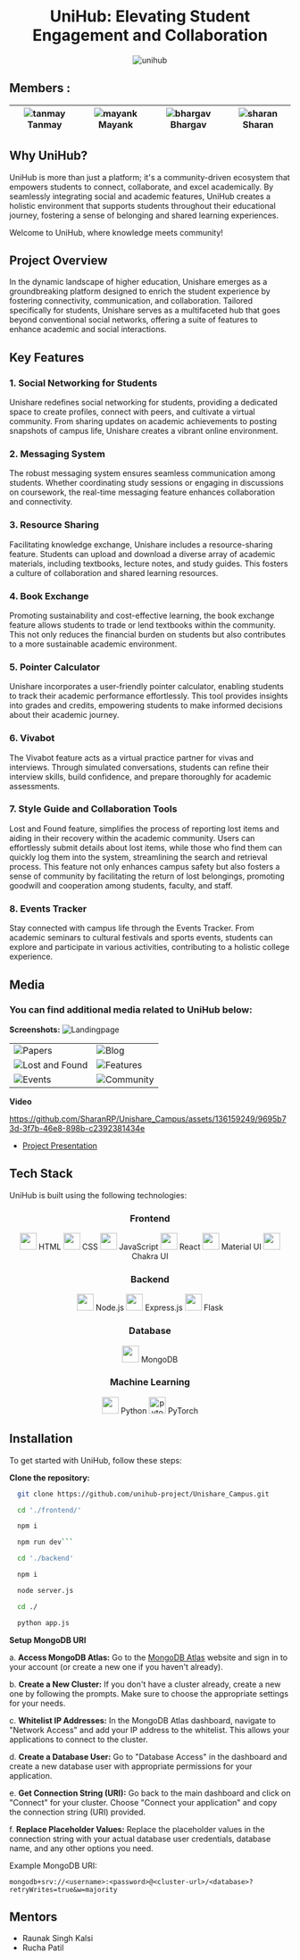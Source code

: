 <h1 align="center"><span style="blue">UniHub</span>: Elevating Student Engagement and Collaboration</h1>


<p align="center">
  <img src="https://i.ibb.co/DD7Ndp6/unihub.png" alt="unihub">
</p>

## Members :
<div align="center">
  
| ![tanmay](https://api.multiavatar.com/tanmay.svg) Tanmay | ![mayank](https://api.multiavatar.com/mayank.svg) Mayank | ![bhargav](https://api.multiavatar.com/bhargav.svg) Bhargav | ![sharan](https://api.multiavatar.com/sharanRP21.svg) Sharan |
| --- | --- | --- | --- |

</div>





## Why UniHub?

UniHub is more than just a platform; it's a community-driven ecosystem that empowers students to connect, collaborate, and excel academically. By seamlessly integrating social and academic features, UniHub creates a holistic environment that supports students throughout their educational journey, fostering a sense of belonging and shared learning experiences.

Welcome to UniHub, where knowledge meets community!


## Project Overview

In the dynamic landscape of higher education, Unishare emerges as a groundbreaking platform designed to enrich the student experience by fostering connectivity, communication, and collaboration. Tailored specifically for students, Unishare serves as a multifaceted hub that goes beyond conventional social networks, offering a suite of features to enhance academic and social interactions.

## Key Features

### 1. Social Networking for Students

Unishare redefines social networking for students, providing a dedicated space to create profiles, connect with peers, and cultivate a virtual community. From sharing updates on academic achievements to posting snapshots of campus life, Unishare creates a vibrant online environment.

### 2. Messaging System

The robust messaging system ensures seamless communication among students. Whether coordinating study sessions or engaging in discussions on coursework, the real-time messaging feature enhances collaboration and connectivity.

### 3. Resource Sharing

Facilitating knowledge exchange, Unishare includes a resource-sharing feature. Students can upload and download a diverse array of academic materials, including textbooks, lecture notes, and study guides. This fosters a culture of collaboration and shared learning resources.

### 4. Book Exchange

Promoting sustainability and cost-effective learning, the book exchange feature allows students to trade or lend textbooks within the community. This not only reduces the financial burden on students but also contributes to a more sustainable academic environment.

### 5. Pointer Calculator

Unishare incorporates a user-friendly pointer calculator, enabling students to track their academic performance effortlessly. This tool provides insights into grades and credits, empowering students to make informed decisions about their academic journey.

### 6. Vivabot

The Vivabot feature acts as a virtual practice partner for vivas and interviews. Through simulated conversations, students can refine their interview skills, build confidence, and prepare thoroughly for academic assessments.

### 7. Style Guide and Collaboration Tools

Lost and Found feature, simplifies the process of reporting lost items and aiding in their recovery within the academic community. Users can effortlessly submit details about lost items, while those who find them can quickly log them into the system, streamlining the search and retrieval process. This feature not only enhances campus safety but also fosters a sense of community by facilitating the return of lost belongings, promoting goodwill and cooperation among students, faculty, and staff.

### 8. Events Tracker

Stay connected with campus life through the Events Tracker. From academic seminars to cultural festivals and sports events, students can explore and participate in various activities, contributing to a holistic college experience.


## Media

### You can find additional media related to UniHub below:

**Screenshots:**
    <img src="https://github.com/SharanRP/Unishare_Campus/assets/136159249/d7f68250-8e23-4312-82f9-062857a85dc3" alt="Landingpage"/> 
<table>
  <tr>
    <td> <img src="https://github.com/SharanRP/Unishare_Campus/assets/136159249/6bc9860a-4970-44b3-a83e-5bb18071a0b9" alt="Papers" "/> </td>
    <td> <img src="https://github.com/SharanRP/Unishare_Campus/assets/136159249/bfb53ea4-a4a5-403e-b399-5e926ab9238f" alt="Blog" "/> </td>
  </tr>
  <tr>
    <td> <img src="https://github.com/SharanRP/Unishare_Campus/assets/136159249/e9afaee0-6490-4fb1-ab1e-f8115055af1e" alt="Lost and Found"/> </td>
    <td> <img src="https://github.com/SharanRP/Unishare_Campus/assets/136159249/d7ea7661-5505-45bd-bcaa-678bb139261f" alt="Features" /> </td>
  </tr>
  <tr>
    <td> <img src="https://github.com/SharanRP/Unishare_Campus/assets/136159249/3a51d982-4412-4cbe-a244-aabd49505842" alt="Events" /> </td>
    <td> <img src="https://github.com/SharanRP/Unishare_Campus/assets/136159249/a07b7f1c-58e7-4769-afdf-e1ed7c9e0a31" alt="Community" /> </td>
  </tr>
</table>

**Video**

https://github.com/SharanRP/Unishare_Campus/assets/136159249/9695b73d-3f7b-46e8-898b-c2392381434e

- [Project Presentation](https://example.com/unihub_presentation.pdf)

## Tech Stack

UniHub is built using the following technologies:
<div align="center">

### Frontend

<img src="https://img.icons8.com/color/36/000000/html-5--v1.png" width="30" height="30"/> HTML
<img src="https://img.icons8.com/color/36/000000/css3.png" width="30" height="30"/> CSS
<img src="https://img.icons8.com/color/36/000000/javascript--v1.png" width="30" height="30"/> JavaScript
<img src="https://img.icons8.com/color/36/000000/react-native.png" width="30" height="30"/> React
<img src="https://img.icons8.com/color/36/000000/material-ui.png" width="30" height="30"/> Material UI
<img src="https://img.icons8.com/color/36/000000/chakra-ui.png" width="30" height="30"/> Chakra UI

### Backend

<img src="https://img.icons8.com/color/36/000000/nodejs.png" width="30" height="30"/> Node.js
<img src="https://img.icons8.com/color/36/000000/express.png" width="30" height="30"/> Express.js
<img src="https://img.icons8.com/fluent/36/000000/flask.png" width="30" height="30"/> Flask

### Database

<img src="https://img.icons8.com/color/36/000000/mongodb.png" width="30" height="30"/> MongoDB

### Machine Learning

<img src="https://img.icons8.com/color/36/000000/python--v2.png" width="30" height="30"/> Python
<img src="https://www.vectorlogo.zone/logos/pytorch/pytorch-icon.svg" alt="pytorch" width="30" height="30"/> PyTorch 

</div>


## Installation

To get started with UniHub, follow these steps:

**Clone the repository:**
  ```bash
    git clone https://github.com/unihub-project/Unishare_Campus.git
```

  ```bash
    cd './frontend/'
```
  ```bash
    npm i
```

  ```bash
    npm run dev```
```

   ```bash
     cd './backend'
```

  ```bash
    npm i
```

   ```bash
     node server.js
```

   ```bash
     cd ./
```

   ```bash
     python app.js
```



**Setup MongoDB URI**

a. **Access MongoDB Atlas:** Go to the [MongoDB Atlas](https://www.mongodb.com/cloud/atlas) website and sign in to your account (or create a new one if you haven't already).

b. **Create a New Cluster:** If you don't have a cluster already, create a new one by following the prompts. Make sure to choose the appropriate settings for your needs.

c. **Whitelist IP Addresses:** In the MongoDB Atlas dashboard, navigate to "Network Access" and add your IP address to the whitelist. This allows your applications to connect to the cluster.

d. **Create a Database User:** Go to "Database Access" in the dashboard and create a new database user with appropriate permissions for your application.

e. **Get Connection String (URI):** Go back to the main dashboard and click on "Connect" for your cluster. Choose "Connect your application" and copy the connection string (URI) provided.

f. **Replace Placeholder Values:** Replace the placeholder values in the connection string with your actual database user credentials, database name, and any other options you need.

Example MongoDB URI:

```plaintext
mongodb+srv://<username>:<password>@<cluster-url>/<database>?retryWrites=true&w=majority
```


## Mentors
- Raunak Singh Kalsi
- Rucha Patil
